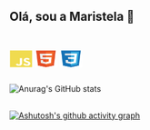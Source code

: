 


## Olá, sou a Maristela 👋
##

<div style="display: inline_block"><br>

  <img align="center" alt="Rafa-Js" height="30" width="40" src="https://raw.githubusercontent.com/devicons/devicon/master/icons/javascript/javascript-plain.svg">
  <img align="center" alt="Rafa-HTML" height="30" width="40" src="https://raw.githubusercontent.com/devicons/devicon/master/icons/html5/html5-original.svg">
  <img align="center" alt="Rafa-CSS" height="30" width="40" src="https://raw.githubusercontent.com/devicons/devicon/master/icons/css3/css3-original.svg">

</div>
  
  ##
 

  ![Anurag's GitHub stats](https://github-readme-stats.vercel.app/api?username=MarisDev&show_icons=true&theme=midnight-purple)
</div>

##





[![Ashutosh's github activity graph](https://github-readme-activity-graph.vercel.app/graph?username=MarisDev&bg_color=000000&color=a358fd&line=7300ff&point=ffffff&area=true&hide_border=true)](https://github.com/ashutosh00710/github-readme-activity-graph)

